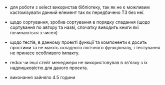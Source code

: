 - для роботи з select використав бібліотеку, так як не є можливим кастомізувати данний елемент так як передбачено ТЗ без неї.

- щодо сортування, зробив сортування в порядку спадання (щодо сортування по автору та назві, спочатку виводить книги які починаються з чисел)

- щодо тестів, в данному проекті функції та компоненти є досить простими та не мають складного логічного функціоналу, і тестування не принесе особливого імпакту.

- redux чи інші стейт менеджери не використовував в зв'язку з їх надлишковістю для даного проєкта.

- виконання зайняло 4.5 години